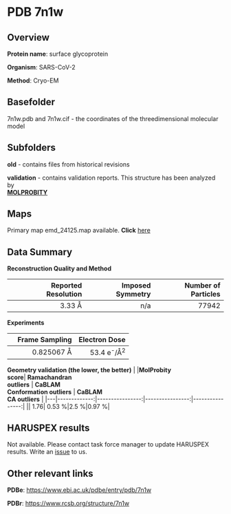 # PDB 7n1w

## Overview

**Protein name**: surface glycoprotein

**Organism**: SARS-CoV-2

**Method**: Cryo-EM



## Basefolder

7n1w.pdb and 7n1w.cif - the coordinates of the threedimensional molecular model

## Subfolders



**old** - contains files from historical revisions

**validation** - contains validation reports. This structure has been analyzed by <br>  [**MOLPROBITY**](https://github.com/thorn-lab/coronavirus_structural_task_force/tree/master/pdb/surface_glycoprotein/SARS-CoV-2/7n1w/validation/molprobity)    



## Maps

Primary map emd_24125.map available. **Click** [here](http://ftp.wwpdb.org/pub/emdb/structures/EMD-24125/map/) 

## Data Summary
**Reconstruction Quality and Method**

|   | Reported Resolution | Imposed Symmetry | Number of Particles |
|---|-------------:|----------------:|--------------:|
|   |3.33 Å|n/a|77942|

**Experiments**

|   | Frame Sampling | Electron Dose |
|---|-------------:|----------------:|
|   |0.825067 Å|53.4 e<sup>-</sup>/Å<sup>2</sup>|

**Geometry validation (the lower, the better)**
|   |**MolProbity<br>score**| **Ramachandran<br>outliers** | **CaBLAM<br>Conformation outliers** | **CaBLAM<br>CA outliers** |
|---|-------------:|----------------:|----------------:|----------------:|
||  1.76|  0.53 %|2.5 %|0.97 %|

## HARUSPEX results

Not available. Please contact task force manager to update HARUSPEX results. Write an [issue](https://github.com/thorn-lab/coronavirus_structural_task_force/issues) to us.

## Other relevant links 
**PDBe**:  https://www.ebi.ac.uk/pdbe/entry/pdb/7n1w
 
**PDBr**: https://www.rcsb.org/structure/7n1w 
